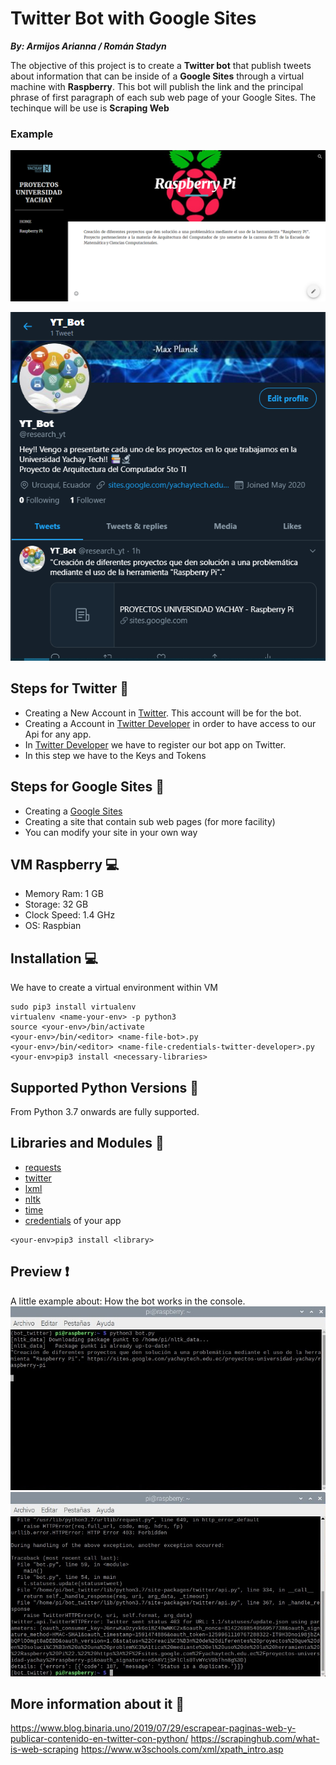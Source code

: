 # Twitter Bot with Google Sites

***By: Armijos Arianna / Román Stadyn***

The objective of this project is to create a **Twitter bot** that publish tweets about information that can be inside of a 
**Google Sites** through a virtual machine with **Raspberry**.
This bot will publish the link and the principal phrase of first paragraph of each sub web page of your Google Sites.
The techinque will be use is **Scraping Web**

### Example
![](/Pictures/Capture_google_sites1.png)
<p align="center">
  <img src="/Pictures/Capture_twitter_bot.png">
</p>

## Steps for Twitter :feet: 
* Creating a New Account in [Twitter](https://twitter.com/). This account will be for the bot.
* Creating a Account in [Twitter Developer](https://developer.twitter.com/en) in order to have access to our Api for any app.
* In [Twitter Developer](https://developer.twitter.com/en) we have to register our bot app on Twitter.
* In this step we have to the Keys and Tokens 

## Steps for Google Sites :feet:
* Creating a [Google Sites](https://sites.google.com/new)
* Creating a site that contain sub web pages (for more facility)
* You can modify your site in your own way

## VM Raspberry :computer:
* Memory Ram: 1 GB
* Storage: 32 GB
* Clock Speed: 1.4 GHz
* OS: Raspbian


## Installation :computer:
We have to create a virtual environment within VM
```
sudo pip3 install virtualenv
virtualenv <name-your-env> -p python3
source <your-env>/bin/activate
<your-env>/bin/<editor> <name-file-bot>.py
<your-env>/bin/<editor> <name-file-credentials-twitter-developer>.py
<your-env>pip3 install <necessary-libraries>

```

## Supported Python Versions :snake:
From Python 3.7 onwards are fully supported.

## Libraries and Modules :page_facing_up:
* [requests](https://pypi.org/project/requests/)
* [twitter](https://pypi.org/project/twitter/)
* [lxml](https://lxml.de/lxmlhtml.html)
* [nltk](https://www.nltk.org/)
* [time](https://docs.python.org/3/library/time.html)
* [credentials](https://developer.twitter.com/en) of your app 
```
<your-env>pip3 install <library>
```
## Preview :exclamation:
A little example about: How the bot works in the console.
![](/Pictures/preview_1.jpeg)
![](/Pictures/preview_2.jpeg)

## More information about it :file_folder:
https://www.blog.binaria.uno/2019/07/29/escrapear-paginas-web-y-publicar-contenido-en-twitter-con-python/
https://scrapinghub.com/what-is-web-scraping
https://www.w3schools.com/xml/xpath_intro.asp
